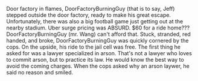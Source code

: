Door factory in flames, DoorFactoryBurningGuy (that is to say, Jeff) stepped outside the door factory, ready to make his great escape. 
Unfortunately, there was also a big football game just getting out at the nearby stadium.
Uber surge pricing was ABSURD.
$60 for a ride home??? DoorFactoryBurningGuy (mr. Wang) can't afford that. 
Stuck, stranded, red handed, and broke, DoorFactoryBurningGuy was quickly cornered by the cops. 
On the upside, his ride to the jail cell was free.
The first thing he asked for was a lawyer specialized in arson.
That's not a lawyer who loves to commit arson, but to practice its law. 
He would know the best way to avoid the coming charges.
When the cops asked why an arson laywer, he said no reason and smiled. 